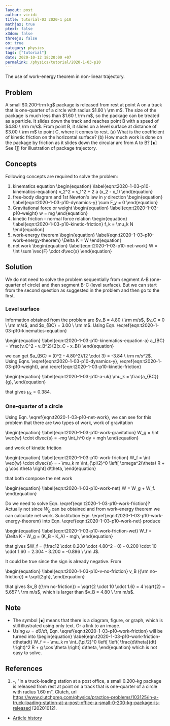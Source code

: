 ```yaml
---
layout: post
author: viridi
title: tutorial-03 2020-1 p10
mathjax: true
ptext: false
x3dom: false
threejs: false
oo: true
category: physics
tags: ["tutorial"]
date: 2020-10-12 18:20:00 +07
permalink: /physics/tutorial/2020-1-03-p10
---
```

The use of work-energy theorem in non-linear trajectory.


## Problem
A small $0.200-\rm kg$ package is released from rest at point A on a track that is one-quarter of a circle with radius $1.60 \ \rm m$. The size of the package is much less than $1.60 \ \rm m$, so the package can be treated as a particle. It slides down the track and reaches point B with a speed of $4.80 \ \rm m/s$. From point B, it slides on a level surface at distance of $3.00 \ \rm m$ to point C, where it comes to rest. (a) What is the coefficient of kinetic friction on the horizontal surface? (b) How much work is done on the package by friction as it slides down the circular arc from A to B? [&#8718;] See [[1](#ref1)] for illustration of package trajectory.


## Concepts
Following concepts are required to solve the problem:
1. kinematics equation
\begin{equation}
\label{eqn:t2020-1-03-p10-kinematics-equation}
v_2^2 = v_1^2 + 2 a (x_2 - x_1)
\end{equation}
2. free-body diagram and 1st Newton's law in $y$ direction
\begin{equation}
\label{eqn:t2020-1-03-p10-dynamics-y}
\sum F_y = 0
\end{equation}
3. Gravitational force or weight
\begin{equation}
\label{eqn:t2020-1-03-p10-weight}
w = mg
\end{equation}
4. kinetic friction - normal force relation
\begin{equation}
\label{eqn:t2020-1-03-p10-kinetic-friction}
f_k = \mu_k N
\end{equation}
5. work-energy theorem
\begin{equation}
\label{eqn:t2020-1-03-p10-work-energy-theorem}
\Delta K = W
\end{equation}
5. net work
\begin{equation}
\label{eqn:t2020-1-03-p10-net-work}
W = \int \sum \vec{F} \cdot d\vec{s}
\end{equation}


## Solution
We do not need to solve the problem sequentially from segment A-B (one-quarter of circle) and then segment B-C (level surface). But we can start from the second question as suggested in the problem and then go to the first.

### Level surface
Information obtained from the problem are $v_B = 4.80 \ \rm m/s$, $v_C = 0 \ \rm m/s$, and $x_{BC} = 3.00 \ \rm m$. Using Eqn. \eqref{eqn:t2020-1-03-p10-kinematics-equation}

\begin{equation}
\label{eqn:t2020-1-03-p10-kinematics-equation-a}
a_{BC} = \frac{v_C^2 - v_B^2}{2(x_C - x_B)}
\end{equation}

we can get $a_{BC} = (0^2 - 4.80^2)/(2 \cdot 3) =  -3.84 \ \rm m/s^2$. Using Eqns. \eqref{eqn:t2020-1-03-p10-dynamics-y}, \eqref{eqn:t2020-1-03-p10-weight}, and \eqref{eqn:t2020-1-03-p10-kinetic-friction}

\begin{equation}
\label{eqn:t2020-1-03-p10-a-uk}
\mu_k = \frac{a_{BC}}{g},
\end{equation}

that gives $\mu_k = 0.384$.

### One-quarter of a circle
Using Eqn. \eqref{eqn:t2020-1-03-p10-net-work}, we can see for this problem that there are two types of work, work of gravitation

\begin{equation}
\label{eqn:t2020-1-03-p10-work-gravitation}
W_g = \int \vec{w} \cdot d\vec{s} = -mg \int_h^0 dy = mgh
\end{equation}

and work of kinetic friction

\begin{equation}
\label{eqn:t2020-1-03-p10-work-friction}
W_f = \int \vec{w} \cdot d\vec{s} = - \mu_k m \int_{\pi/2}^0 \left[ \omega^2(\theta) R + g \cos \theta \right] d\theta, 
\end{equation}

that both compose the net work

\begin{equation}
\label{eqn:t2020-1-03-p10-work-net}
W = W_g + W_f.
\end{equation}

Do we need to solve Eqn. \eqref{eqn:t2020-1-03-p10-work-friction}? Actually not since $W_g$ can be obtained and from work-energy theorem we can calculate net work. Substitution Eqn. \eqref{eqn:t2020-1-03-p10-work-energy-theorem} into Eqn. \eqref{eqn:t2020-1-03-p10-work-net} produce

\begin{equation}
\label{eqn:t2020-1-03-p10-work-friction-wet}
W_f = \Delta K - W_g = (K_B - K_A) - mgh,
\end{equation}

that gives $W_f = (\frac12 \cdot 0.200 \cdot 4.80^2 - 0) - 0.200 \cdot 10 \cdot 1.60 = 2.304 - 3.200 = -0.896 \ \rm J$.

It could be true since the sign is already negative. From

\begin{equation}
\label{eqn:t2020-1-03-p10-v-no-friction}
v_B ({\rm no-friction}) = \sqrt{2gh},
\end{equation}

that gives $v_B ({\rm no-friction}) = \sqrt{2 \cdot 10 \cdot 1.6} = 4 \sqrt{2} = 5.657 \ \rm m/s$, which is larger than $v_B = 4.80 \ \rm m/s$.


## Note
+ The symbol [&#8718;] means that there is a diagram, figure, or graph, which is still illustrated using only text. Or a link to an image.
+ Using $\omega = d\theta/dt$, Eqn. \eqref{eqn:t2020-1-03-p10-work-friction} will be turned into
\begin{equation}
\label{eqn:t2020-1-03-p10-work-friction-dthetadt}
W_f = - \mu_k m \int_{\pi/2}^0 \left[ \left( \frac{d\theta}{dt} \right)^2 R + g \cos \theta \right] d\theta, 
\end{equation}
which is not easy to solve.


## References
1. <a name="ref1"></a>-, "In a truck-loading station at a post office, a small 0.200-kg package is released from rest at point on a track that is one-quarter of a circle with radius 1.60 m", Clutch, url <https://www.clutchprep.com/physics/practice-problems/103125/in-a-truck-loading-station-at-a-post-office-a-small-0-200-kg-package-is-released> [20201012].

+ [Article history](https://github.com/butiran/butiran.github.io/commits/master/_posts/phys/tutorial/2020-10-12-tutorial-03-2020-1-p10.md)
